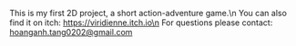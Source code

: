 This is my first 2D project, a short action-adventure game.\n
You can also find it on itch:
https://viridienne.itch.io\n
For questions please contact: hoanganh.tang0202@gmail.com
